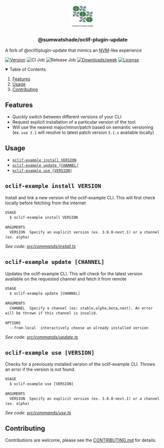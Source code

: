 <!-- Project Logo and Title -->
<p align="center">
  <a href="#">
    <img src=".github/assets/logo.png" alt="Logo" width="80" height="80">
  </a>

  <h3 align="center">@sumwatshade/oclif-plugin-update</h3>
</p>


A fork of @oclif/plugin-update that mimics an [NVM](https://github.com/nvm-sh/nvm)-like experience

[![Version](https://img.shields.io/npm/v/@sumwatshade/oclif-plugin-update.svg)](https://npmjs.org/package/@sumwatshade/oclif-plugin-update)
![CI Job](https://github.com/sumwatshade/plugin-update/actions/workflows/ci.yml/badge.svg)
![Release Job](https://github.com/sumwatshade/plugin-update/actions/workflows/npm-publish.yml/badge.svg)
[![Downloads/week](https://img.shields.io/npm/dw/@sumwatshade/oclif-plugin-update.svg)](https://npmjs.org/package/@sumwatshade/oclif-plugin-update)
[![License](https://img.shields.io/npm/l/@sumwatshade/oclif-plugin-update.svg)](https://github.com/sumwatshade/plugin-update/blob/master/package.json)

<details open="open">
  <summary>Table of Contents</summary>
  <ol>
    <li><a href="#features">Features</a></li>
    <li><a href="#usage">Usage</a></li>
    <li><a href="#contributing">Contributing</a></li>
  </ol>
</details>

## Features

- Quickly switch between different versions of your CLI
- Request explicit installation of a particular version of the tool
- Will use the nearest major/minor/patch based on semantic versioning (ex. `use 3.1` will resolve to latest patch version `3.1.x` available locally)

## Usage

<!-- commands -->
* [`oclif-example install VERSION`](#oclif-example-install-version)
* [`oclif-example update [CHANNEL]`](#oclif-example-update-channel)
* [`oclif-example use [VERSION]`](#oclif-example-use-version)

## `oclif-example install VERSION`

Install and link a new version of the oclif-example CLI. This will first check locally before fetching from the internet

```
USAGE
  $ oclif-example install VERSION

ARGUMENTS
  VERSION  Specify an explicit version (ex. 3.0.0-next.1) or a channel (ex. alpha)
```

_See code: [src/commands/install.ts](https://github.com/sumwatshade/plugin-update/blob/v1.9.4/src/commands/install.ts)_

## `oclif-example update [CHANNEL]`

Updates the oclif-example CLI. This will check for the latest version available on the requested channel and fetch it from remote

```
USAGE
  $ oclif-example update [CHANNEL]

ARGUMENTS
  CHANNEL  Specify a channel (ex: stable,alpha,beta,next). An error will be thrown if this channel is invalid.

OPTIONS
  --from-local  interactively choose an already installed version
```

_See code: [src/commands/update.ts](https://github.com/sumwatshade/plugin-update/blob/v1.9.4/src/commands/update.ts)_

## `oclif-example use [VERSION]`

Checks for a previously installed version of the oclif-example CLI. Throws an error if the version is not found.

```
USAGE
  $ oclif-example use [VERSION]

ARGUMENTS
  VERSION  Specify an explicit version (ex. 3.0.0-next.1) or a channel (ex. alpha)
```

_See code: [src/commands/use.ts](https://github.com/sumwatshade/plugin-update/blob/v1.9.4/src/commands/use.ts)_
<!-- commandsstop -->

## Contributing

Contributions are welcome, please see the [CONTRIBUTING.md](CONTRIBUTING.md) for details.